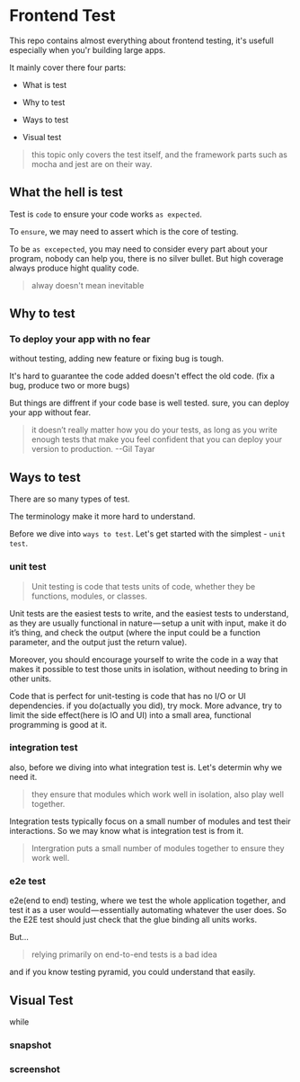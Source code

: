 # Frontend Test
This repo contains almost everything about frontend  testing, it's usefull especially when you'r building large apps.

It mainly cover there four parts:

* What is test

* Why to test

* Ways to test

* Visual test

> this topic only covers the test itself, and the framework parts such as mocha and jest are on their way.
## What the hell is test
Test is `code` to ensure your code works `as expected`.

To `ensure`, we may need to assert which is the core of testing.

To be `as excepected`, you may need to consider every part about your program, nobody can help you,
there is no silver bullet. But high coverage always produce hight quality code.

> alway doesn't mean inevitable
## Why to test
### To deploy your app with no fear
without testing, adding new feature or fixing bug is tough.

It's hard to guarantee the code added doesn't effect the old code.
(fix a bug, produce two or more bugs)

But things are diffrent if your code base is well tested.
sure, you can deploy your app without fear.

>  it doesn’t really matter how you do your tests, as long as you write enough tests that make you feel confident that you can deploy your version to production.          --Gil Tayar
## Ways to test
There are so many types of test.

The terminology make it more hard to understand.

Before we dive into `ways to test`.
Let's get started with the simplest - `unit test`.
### unit test
> Unit testing is code that tests units of code, whether they be functions, modules, or classes.
 
Unit tests are the easiest tests to write, and the easiest tests to understand, as they are usually functional in nature — setup a unit with input, make it do it’s thing, and check the output (where the input could be a function parameter, and the output just the return value).

Moreover, you should encourage yourself to write the code in a way that makes it possible to test those units in isolation, without needing to bring in other units.

Code that is perfect for unit-testing is code that has no I/O or UI dependencies.
if you do(actually you did), try mock. More advance, try to limit the side effect(here is IO and UI) into a small area, 
functional programming is good at it.

### integration test
also, before we diving into what integration test is. 
Let's determin why we need it.

> they ensure that modules which work well in isolation, also play well together.

Integration tests typically focus on a small number of modules and test their interactions.
So we may know what is integration test is from it.

> Intergration puts a small number of modules together to ensure they work well.
### e2e test
e2e(end to end) testing, where we test the whole application together, and test it as a user would — essentially automating whatever the user does.
So the E2E test should just check that the glue binding all units works.

But...
> relying primarily on end-to-end tests is a bad idea

and if you know testing pyramid, you could understand that easily.
## Visual Test
while
### snapshot
### screenshot


